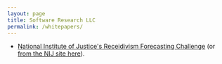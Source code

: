 ```yaml
---
layout: page
title: Software Research LLC
permalink: /whitepapers/
---
```


 - <a href="/nij-writeup.pdf">National Institute of Justice's Receidivism Forecasting Challenge</a> (or <a href="https://www.ojp.gov/pdffiles1/nij/grants/305041.pdf">from the NIJ site here</a>).

